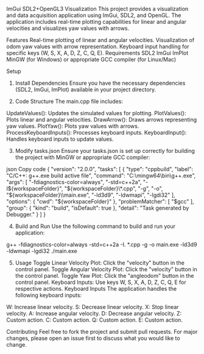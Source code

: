 ImGui SDL2+OpenGL3 Visualization
This project provides a visualization and data acquisition application using ImGui, SDL2, and OpenGL. The application includes real-time plotting capabilities for linear and angular velocities and visualizes yaw values with arrows.

Features
Real-time plotting of linear and angular velocities.
Visualization of odom yaw values with arrow representation.
Keyboard input handling for specific keys (W, S, X, A, D, Z, C, Q, E).
Requirements
SDL2
ImGui
ImPlot
MinGW (for Windows) or appropriate GCC compiler (for Linux/Mac)

Setup
1. Install Dependencies
Ensure you have the necessary dependencies (SDL2, ImGui, ImPlot) available in your project directory.

2. Code Structure
The main.cpp file includes:

UpdateValues(): Updates the simulated values for plotting.
PlotValues(): Plots linear and angular velocities.
DrawArrow(): Draws arrows representing yaw values.
PlotYaw(): Plots yaw values with arrows.
ProcessKeyboardInputs(): Processes keyboard inputs.
KeyboardInput(): Handles keyboard inputs to update values.

3. Modify tasks.json
Ensure your tasks.json is set up correctly for building the project with MinGW or appropriate GCC compiler:

json
Copy code
{
    "version": "2.0.0",
    "tasks": [
        {
            "type": "cppbuild",
            "label": "C/C++: g++.exe build active file",
            "command": "C:\\mingw64\\bin\\g++.exe",
            "args": [
                "-fdiagnostics-color=always",
                "-std=c++2a",
                "-I${workspaceFolder}",
                "${workspaceFolder}\\*.cpp",
                "-g",
                "-o",
                "${workspaceFolder}\\main.exe",
                "-ld3d9",
                "-ldwmapi",
                "-lgdi32"
            ],
            "options": {
                "cwd": "${workspaceFolder}"
            },
            "problemMatcher": [
                "$gcc"
            ],
            "group": {
                "kind": "build",
                "isDefault": true
            },
            "detail": "Task generated by Debugger."
        }
    ]
}

4. Build and Run
Use the following command to build and run your application:

g++ -fdiagnostics-color=always -std=c++2a -I. *.cpp -g -o main.exe -ld3d9 -ldwmapi -lgdi32
./main.exe

5. Usage
Toggle Linear Velocity Plot: Click the "velocity" button in the control panel.
Toggle Angular Velocity Plot: Click the "velocity" button in the control panel.
Toggle Yaw Plot: Click the "angleodom" button in the control panel.
Keyboard Inputs: Use keys W, S, X, A, D, Z, C, Q, E for respective actions.
Keyboard Inputs
The application handles the following keyboard inputs:

W: Increase linear velocity.
S: Decrease linear velocity.
X: Stop linear velocity.
A: Increase angular velocity.
D: Decrease angular velocity.
Z: Custom action.
C: Custom action.
Q: Custom action.
E: Custom action.

Contributing
Feel free to fork the project and submit pull requests. For major changes, please open an issue first to discuss what you would like to change.
